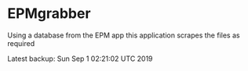 # EPMgrabber
Using a database from the EPM app this application scrapes the files as required


Latest backup: Sun Sep 1 02:21:02 UTC 2019
